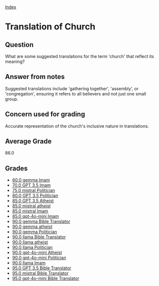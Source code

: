 
[Index](../index.md)
# Translation of Church
## Question
What are some suggested translations for the term 'church' that reflect its meaning?

## Answer from notes
Suggested translations include 'gathering together', 'assembly', or 'congregation', ensuring it refers to all believers and not just one small group.

## Concern used for grading
Accurate representation of the church's inclusive nature in translations.

## Average Grade
86.0

## Grades
 * [60.0 gemma Imam](../answers/gemma_Imam/Translation_of_Church.md)
 * [70.0 GPT 3.5 Imam](../answers/GPT_3.5_Imam/Translation_of_Church.md)
 * [75.0 mistral Politician](../answers/mistral_Politician/Translation_of_Church.md)
 * [80.0 GPT 3.5 Politician](../answers/GPT_3.5_Politician/Translation_of_Church.md)
 * [85.0 GPT 3.5 Atheist](../answers/GPT_3.5_Atheist/Translation_of_Church.md)
 * [85.0 mistral atheist](../answers/mistral_atheist/Translation_of_Church.md)
 * [85.0 mistral Imam](../answers/mistral_Imam/Translation_of_Church.md)
 * [85.0 gpt-4o-mini Imam](../answers/gpt-4o-mini_Imam/Translation_of_Church.md)
 * [90.0 gemma Bible Translator](../answers/gemma_Bible_Translator/Translation_of_Church.md)
 * [90.0 gemma atheist](../answers/gemma_atheist/Translation_of_Church.md)
 * [90.0 gemma Politician](../answers/gemma_Politician/Translation_of_Church.md)
 * [90.0 llama Bible Translator](../answers/llama_Bible_Translator/Translation_of_Church.md)
 * [90.0 llama atheist](../answers/llama_atheist/Translation_of_Church.md)
 * [90.0 llama Politician](../answers/llama_Politician/Translation_of_Church.md)
 * [90.0 gpt-4o-mini Atheist](../answers/gpt-4o-mini_Atheist/Translation_of_Church.md)
 * [90.0 gpt-4o-mini Politician](../answers/gpt-4o-mini_Politician/Translation_of_Church.md)
 * [90.0 llama Imam](../answers/llama_Imam/Translation_of_Church.md)
 * [95.0 GPT 3.5 Bible Translator](../answers/GPT_3.5_Bible_Translator/Translation_of_Church.md)
 * [95.0 mistral Bible Translator](../answers/mistral_Bible_Translator/Translation_of_Church.md)
 * [95.0 gpt-4o-mini Bible Translator](../answers/gpt-4o-mini_Bible_Translator/Translation_of_Church.md)
